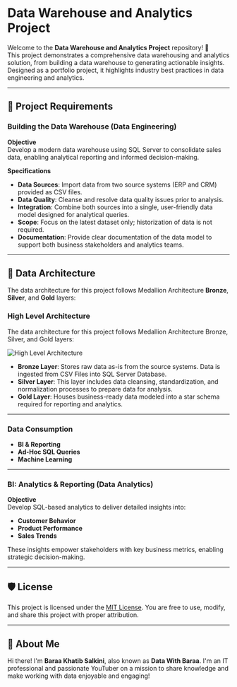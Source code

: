 # Data Warehouse and Analytics Project

Welcome to the **Data Warehouse and Analytics Project** repository! 🚀  
This project demonstrates a comprehensive data warehousing and analytics solution, from building a data warehouse to generating actionable insights. Designed as a portfolio project, it highlights industry best practices in data engineering and analytics.

---

## 📌 Project Requirements

### Building the Data Warehouse (Data Engineering)

**Objective**  
Develop a modern data warehouse using SQL Server to consolidate sales data, enabling analytical reporting and informed decision-making.

**Specifications**

- **Data Sources**: Import data from two source systems (ERP and CRM) provided as CSV files.
- **Data Quality**: Cleanse and resolve data quality issues prior to analysis.
- **Integration**: Combine both sources into a single, user-friendly data model designed for analytical queries.
- **Scope**: Focus on the latest dataset only; historization of data is not required.
- **Documentation**: Provide clear documentation of the data model to support both business stakeholders and analytics teams.

---

## 🧱 Data Architecture

The data architecture for this project follows Medallion Architecture **Bronze**, **Silver**, and **Gold** layers:

### High Level Architecture
The data architecture for this project follows Medallion Architecture Bronze, Silver, and Gold layers:

![High Level Architecture](https://drive.google.com/file/d/1UUGyF_Z5L7OjkgjOYWZV8egvu-7Vdf0w/view?usp=sharing)

- **Bronze Layer**: Stores raw data as-is from the source systems. Data is ingested from CSV Files into SQL Server Database.
- **Silver Layer**: This layer includes data cleansing, standardization, and normalization processes to prepare data for analysis.
- **Gold Layer**: Houses business-ready data modeled into a star schema required for reporting and analytics.

---

### Data Consumption
- **BI & Reporting**
- **Ad-Hoc SQL Queries**
- **Machine Learning**

---

### BI: Analytics & Reporting (Data Analytics)

**Objective**  
Develop SQL-based analytics to deliver detailed insights into:

- **Customer Behavior**
- **Product Performance**
- **Sales Trends**

These insights empower stakeholders with key business metrics, enabling strategic decision-making.

---

## 🛡 License

This project is licensed under the [MIT License](https://opensource.org/licenses/MIT). You are free to use, modify, and share this project with proper attribution.

---

## 🌟 About Me

Hi there! I'm **Baraa Khatib Salkini**, also known as **Data With Baraa**. I'm an IT professional and passionate YouTuber on a mission to share knowledge and make working with data enjoyable and engaging!
